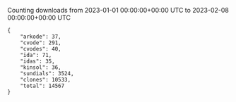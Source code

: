 
Counting downloads from 2023-01-01 00:00:00+00:00 UTC to 2023-02-08 00:00:00+00:00 UTC

```
{
    "arkode": 37,
    "cvode": 291,
    "cvodes": 40,
    "ida": 71,
    "idas": 35,
    "kinsol": 36,
    "sundials": 3524,
    "clones": 10533,
    "total": 14567
}
```
